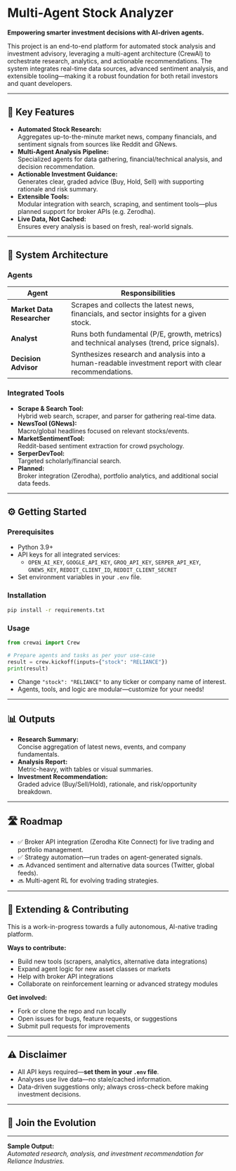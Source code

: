 # Multi-Agent Stock Analyzer

**Empowering smarter investment decisions with AI-driven agents.**

This project is an end-to-end platform for automated stock analysis and investment advisory, leveraging a multi-agent architecture (CrewAI) to orchestrate research, analytics, and actionable recommendations. The system integrates real-time data sources, advanced sentiment analysis, and extensible tooling—making it a robust foundation for both retail investors and quant developers.

---

## 🚀 Key Features

- **Automated Stock Research:**  
  Aggregates up-to-the-minute market news, company financials, and sentiment signals from sources like Reddit and GNews.
- **Multi-Agent Analysis Pipeline:**  
  Specialized agents for data gathering, financial/technical analysis, and decision recommendation.
- **Actionable Investment Guidance:**  
  Generates clear, graded advice (Buy, Hold, Sell) with supporting rationale and risk summary.
- **Extensible Tools:**  
  Modular integration with search, scraping, and sentiment tools—plus planned support for broker APIs (e.g. Zerodha).
- **Live Data, Not Cached:**  
  Ensures every analysis is based on fresh, real-world signals.

---

## 🧠 System Architecture

### Agents

| Agent                   | Responsibilities                                                                                      |
|-------------------------|------------------------------------------------------------------------------------------------------|
| **Market Data Researcher** | Scrapes and collects the latest news, financials, and sector insights for a given stock.             |
| **Analyst**             | Runs both fundamental (P/E, growth, metrics) and technical analyses (trend, price signals).            |
| **Decision Advisor**    | Synthesizes research and analysis into a human-readable investment report with clear recommendations.  |

### Integrated Tools

- **Scrape & Search Tool:**  
  Hybrid web search, scraper, and parser for gathering real-time data.
- **NewsTool (GNews):**  
  Macro/global headlines focused on relevant stocks/events.
- **MarketSentimentTool:**  
  Reddit-based sentiment extraction for crowd psychology.
- **SerperDevTool:**  
  Targeted scholarly/financial search.
- **Planned:**  
  Broker integration (Zerodha), portfolio analytics, and additional social data feeds.

---

## ⚙️ Getting Started

### Prerequisites

- Python 3.9+
- API keys for all integrated services:
  - `OPEN_AI_KEY`, `GOOGLE_API_KEY`, `GROQ_API_KEY`, `SERPER_API_KEY`, `GNEWS_KEY`, `REDDIT_CLIENT_ID`, `REDDIT_CLIENT_SECRET`
- Set environment variables in your `.env` file.

### Installation

```bash
pip install -r requirements.txt
```

### Usage

```python
from crewai import Crew

# Prepare agents and tasks as per your use-case
result = crew.kickoff(inputs={"stock": "RELIANCE"})
print(result)
```

- Change `"stock": "RELIANCE"` to any ticker or company name of interest.
- Agents, tools, and logic are modular—customize for your needs!

---

## 📊 Outputs

- **Research Summary:**  
  Concise aggregation of latest news, events, and company fundamentals.
- **Analysis Report:**  
  Metric-heavy, with tables or visual summaries.
- **Investment Recommendation:**  
  Graded advice (Buy/Sell/Hold), rationale, and risk/opportunity breakdown.

---

## 🛣️ Roadmap

- ✅ Broker API integration (Zerodha Kite Connect) for live trading and portfolio management.
- ✅ Strategy automation—run trades on agent-generated signals.
- 🔜 Advanced sentiment and alternative data sources (Twitter, global feeds).
- 🔜 Multi-agent RL for evolving trading strategies.

---

## 🧩 Extending & Contributing

This is a work-in-progress towards a fully autonomous, AI-native trading platform.

**Ways to contribute:**
- Build new tools (scrapers, analytics, alternative data integrations)
- Expand agent logic for new asset classes or markets
- Help with broker API integrations
- Collaborate on reinforcement learning or advanced strategy modules

**Get involved:**
- Fork or clone the repo and run locally
- Open issues for bugs, feature requests, or suggestions
- Submit pull requests for improvements

---

## ⚠️ Disclaimer

- All API keys required—**set them in your `.env` file**.
- Analyses use live data—no stale/cached information.
- Data-driven suggestions only; always cross-check before making investment decisions.

---

## 🙌 Join the Evolution


---

**Sample Output:**  
_Automated research, analysis, and investment recommendation for Reliance Industries._
